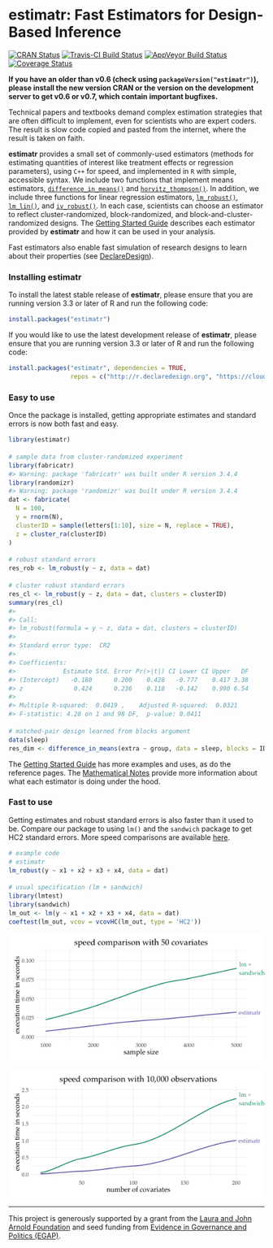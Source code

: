 
<!-- README.md is generated from README.Rmd. Please edit that file -->
estimatr: Fast Estimators for Design-Based Inference
====================================================

[![CRAN Status](https://www.r-pkg.org/badges/version/estimatr)](cran.r-project.org/package=estimatr) [![Travis-CI Build Status](https://travis-ci.org/DeclareDesign/estimatr.svg?branch=master)](https://travis-ci.org/DeclareDesign/estimatr) [![AppVeyor Build Status](https://ci.appveyor.com/api/projects/status/github/DeclareDesign/estimatr?branch=master&svg=true)](https://ci.appveyor.com/project/DeclareDesign/estimatr) [![Coverage Status](https://coveralls.io/repos/github/DeclareDesign/estimatr/badge.svg?branch=master)](https://coveralls.io/github/DeclareDesign/estimatr?branch=master)

**If you have an older than v0.6 (check using `packageVersion("estimatr")`), please install the new version CRAN or the version on the development server to get v0.6 or v0.7, which contain important bugfixes.**

Technical papers and textbooks demand complex estimation strategies that are often difficult to implement, even for scientists who are expert coders. The result is slow code copied and pasted from the internet, where the result is taken on faith.

**estimatr** provides a small set of commonly-used estimators (methods for estimating quantities of interest like treatment effects or regression parameters), using `C++` for speed, and implemented in `R` with simple, accessible syntax. We include two functions that implement means estimators, [`difference_in_means()`](https://declaredesign.org/R/estimatr/reference/difference_in_means.html) and [`horvitz_thompson()`](https://declaredesign.org/R/estimatr/reference/horvitz_thompson.html). In addition, we include three functions for linear regression estimators, [`lm_robust()`](https://declaredesign.org/R/estimatr/reference/lm_robust.html), [`lm_lin()`](https://declaredesign.org/R/estimatr/reference/lm_lin.html), and [`iv_robust()`](https://declaredesign.org/R/estimatr/reference/iv_robust.html). In each case, scientists can choose an estimator to reflect cluster-randomized, block-randomized, and block-and-cluster-randomized designs. The [Getting Started Guide](https://declaredesign.org/R/estimatr/articles/getting-started.html) describes each estimator provided by **estimatr** and how it can be used in your analysis.

Fast estimators also enable fast simulation of research designs to learn about their properties (see [DeclareDesign](https://declaredesign.org/R/DeclareDesign/)).

### Installing estimatr

To install the latest stable release of **estimatr**, please ensure that you are running version 3.3 or later of R and run the following code:

``` r
install.packages("estimatr")
```

If you would like to use the latest development release of **estimatr**, please ensure that you are running version 3.3 or later of R and run the following code:

``` r
install.packages("estimatr", dependencies = TRUE,
                 repos = c("http://r.declaredesign.org", "https://cloud.r-project.org"))
```

### Easy to use

Once the package is installed, getting appropriate estimates and standard errors is now both fast and easy.

``` r
library(estimatr)

# sample data from cluster-randomized experiment
library(fabricatr)
#> Warning: package 'fabricatr' was built under R version 3.4.4
library(randomizr)
#> Warning: package 'randomizr' was built under R version 3.4.4
dat <- fabricate(
  N = 100,
  y = rnorm(N),
  clusterID = sample(letters[1:10], size = N, replace = TRUE),
  z = cluster_ra(clusterID)
)

# robust standard errors
res_rob <- lm_robust(y ~ z, data = dat)

# cluster robust standard errors
res_cl <- lm_robust(y ~ z, data = dat, clusters = clusterID)
summary(res_cl)
#> 
#> Call:
#> lm_robust(formula = y ~ z, data = dat, clusters = clusterID)
#> 
#> Standard error type:  CR2 
#> 
#> Coefficients:
#>             Estimate Std. Error Pr(>|t|) CI Lower CI Upper   DF
#> (Intercept)   -0.180      0.200    0.428   -0.777    0.417 3.38
#> z              0.424      0.236    0.118   -0.142    0.990 6.54
#> 
#> Multiple R-squared:  0.0419 ,    Adjusted R-squared:  0.0321 
#> F-statistic: 4.28 on 1 and 98 DF,  p-value: 0.0411

# matched-pair design learned from blocks argument
data(sleep)
res_dim <- difference_in_means(extra ~ group, data = sleep, blocks = ID)
```

The [Getting Started Guide](https://declaredesign.org/R/estimatr/articles/getting-started.html) has more examples and uses, as do the reference pages. The [Mathematical Notes](https://declaredesign.org/R/estimatr/articles/mathematical-notes.html) provide more information about what each estimator is doing under the hood.

### Fast to use

Getting estimates and robust standard errors is also faster than it used to be. Compare our package to using `lm()` and the `sandwich` package to get HC2 standard errors. More speed comparisons are available [here](https://declaredesign.org/R/estimatr/articles/benchmarking%20estimatr.html).

``` r
# example code
# estimatr
lm_robust(y ~ x1 + x2 + x3 + x4, data = dat)

# usual specification (lm + sandwich)
library(lmtest)
library(sandwich)
lm_out <- lm(y ~ x1 + x2 + x3 + x4, data = dat)
coeftest(lm_out, vcov = vcovHC(lm_out, type = 'HC2'))
```

![](vignettes/lm_speed.png)

![](vignettes/lm_speed_covars.png)

------------------------------------------------------------------------

This project is generously supported by a grant from the [Laura and John Arnold Foundation](http://www.arnoldfoundation.org) and seed funding from [Evidence in Governance and Politics (EGAP)](http://egap.org).
